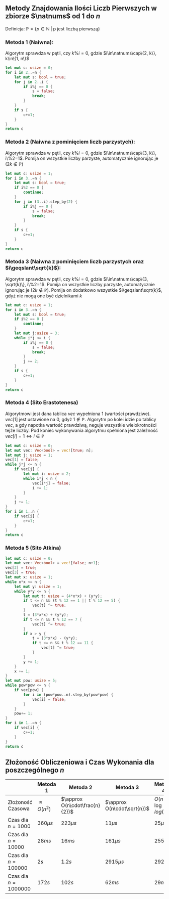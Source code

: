 ## Metody Znajdowania Ilości Liczb Pierwszych w zbiorze $\natnums$ od $1$ do $n$
Definicja: 
$\mathbb P = \{ p \in \mathbb N \; | \; \text{p jest liczbą pierwszą}\}$

### Metoda 1 (Naiwna):
Algorytm sprawdza w pętli, czy $k\%i = 0$, gdzie $i\in\natnums\cap\{2, k\}, k\in\{1, n\}$

```rust
let mut c: usize = 0;
for i in 2..=n {
    let mut s: bool = true;
    for j in 2..i {
        if i%j == 0 {
            s = false;
            break;
        }
    }
    if s {
        c+=1;
    }
}
return c
```

### Metoda 2 (Naiwna z pominięciem liczb parzystych):
Algorytm sprawdza w pętli, czy $k\%i = 0$,  gdzie $i\in\natnums\cap\{3, k\}, i\%2=1$. Pomija on wszystkie liczby parzyste, automatycznie ignorując je ($2k\notin\mathbb P$)

```rust
let mut c: usize = 1;
for i in 3..=n {
    let mut s: bool = true;
    if i%2 == 0 {
        continue;
    }
    for j in (3..i).step_by(2) {
        if i%j == 0 {
            s = false;
            break;
        }
    }
    if s {
        c+=1;
    }
}
return c
```

### Metoda 3 (Naiwna z pominięciem liczb parzystych oraz $i\geqslant\sqrt{k}$):
Algorytm sprawdza w pętli, czy $k\%i = 0$,  gdzie $i\in\natnums\cap\{3, \sqrt{k}\}, i\%2=1$. Pomija on wszystkie liczby parzyste, automatycznie ignorując je ($2k\notin\mathbb P$). Pomija on dodatkowo wszystkie $i\geqslant\sqrt{k}$, gdyż nie mogą one być dzielnikami $k$

```rust
let mut c: usize = 1;
for i in 3..=n {
    let mut s: bool = true;
    if i%2 == 0 {
        continue;
    }
    let mut j:usize = 3;
    while j*j <= i {
        if i%j == 0 {
            s = false;
            break;
        }
        j += 2;
    }
    if s {
        c+=1;
    }
}
return c
```

### Metoda 4 (Sito Erastotenesa)
Algorytmowi jest dana tablica $vec$ wypełniona $1$ (wartości prawdziwe). $vec[1]$ jest ustawione na $0$, gdyż $1\notin\mathbb P$. Algorytm po kolei idzie po tablicy $vec$, a gdy napotka wartość prawdziwą, neguje wszystkie wielokrotności tejże liczby. Pod koniec wykonywania algorytmu spełniona jest zależność $vec[i] = 1 \Leftrightarrow i \in\mathbb P$
```rust
let mut c: usize = 0;
let mut vec: Vec<bool> = vec![true; n];
let mut j: usize = 1;
vec[1] = false;
while j*j <= n {
    if vec[j] {
        let mut i: usize = 2;
        while i*j < n {
            vec[i*j] = false;
            i += 1;
        }
    }
    j += 1;
}
for i in 1..n {
    if vec[i] {
        c+=1;
    }
}
return c
```

### Metoda 5 (Sito Atkina)
```rust
let mut c: usize = 0;
let mut vec: Vec<bool> = vec![false; n+1];
vec[2] = true;
vec[3] = true;
let mut x: usize = 1;
while x*x <= n {
    let mut y: usize = 1;
    while y*y <= n {
        let mut t: usize = (4*x*x) + (y*y);
        if t <= n && (t % 12 == 1 || t % 12 == 5) {
            vec[t] ^= true;
        }
        t = (3*x*x) + (y*y);
        if t <= n && t % 12 == 7 {
            vec[t] ^= true;
        }
        if x > y {
            t = (3*x*x) - (y*y);
            if t <= n && t % 12 == 11 {
                vec[t] ^= true;
            }
        }
        y += 1;
    }
    x += 1;
}
let mut pow: usize = 5;
while pow*pow <= n {
    if vec[pow] {
        for i in (pow*pow..n).step_by(pow*pow) {
            vec[i] = false;
        }
    }
    pow+= 1;
}
for i in 1..=n {
    if vec[i] {
        c+=1;
    }
}
return c
```

## Złożoność Obliczeniowa i Czas Wykonania dla poszczególnego $n$
||Metoda 1|Metoda 2|Metoda 3|Metoda 4|Metoda 5|
|-|-|-|-|-|-|
|Złożoność Czasowa|$\approx O(n^2)$|$\approx O(n\cdot\frac{n}{2})$|$\approx O(n\cdot\sqrt{n})$|$O(n\cdot\log{log{(n)}})$|$O(n)$|
|Czas dla $n=1000$   |$360\mu s$|$223\mu s$|$11\mu s$|$25\mu s$|$25\mu s$|
|Czas dla $n=10000$  |$28ms$|$16ms$|$161\mu s$|$255\mu s$|$214\mu s$|
|Czas dla $n=100000$ |$2s$|$1.2s$|$2915\mu s$|$2926\mu s$|$2159\mu s$|
|Czas dla $n=1000000$|$172s$|$102s$|$62ms$|$29ms$|$23ms$|